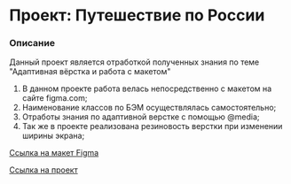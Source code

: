 # Проект: Путешествие по России

### Описание
Данный проект является отработкой полученных знания по теме "Адаптивная вёрстка и работа с макетом"

1. В данном проекте работа велась непосредственно с макетом на сайте figma.com;
2. Наименование классов по БЭМ осуществлялась самостоятельно;
3. Отработы знания по адаптивной верстке с помощью @media;
4. Так же в проекте реализована резиновость верстки при изменении ширины экрана;

[Ссылка на макет Figma](https://www.figma.com/file/5S2WSbEFL6awjVWJ0NWL8Q/Sprint-3_-Russia-_-desktop-%2B-mobile?node-id=28503%3A0)

[Ссылка на проект](https://ieasyjet.github.io/second-project/)



